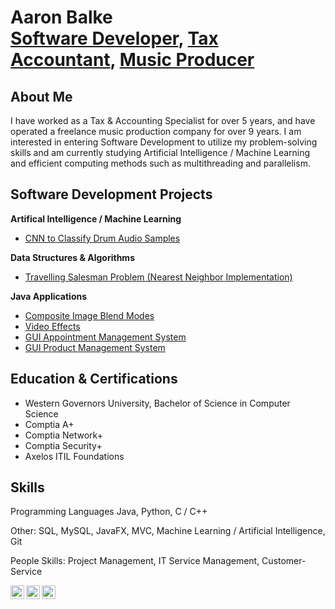 <h1>Aaron Balke <br/><a href="https://github.com/aabalke33">Software Developer</a>, <a href="https://www.linkedin.com/in/aaronbalke/">Tax Accountant</a>, <a href="https://www.youtube.com/@h3music">Music Producer</a></h1>

<h2>About Me</h2>
I have worked as a Tax & Accounting Specialist for over 5 years, and have operated a freelance music production company for over 9 years. I am interested in entering Software Development to utilize my problem-solving skills and am currently studying Artificial Intelligence / Machine Learning and efficient computing methods such as multithreading and parallelism.

<h2>Software Development Projects</h2>
<b>Artifical Intelligence / Machine Learning</b>

- [CNN to Classify Drum Audio Samples](https://github.com/aabalke33/drum-audio-classifier)

<b>Data Structures & Algorithms</b>

- [Travelling Salesman Problem (Nearest Neighbor Implementation)](https://github.com/aabalke33/)

<b>Java Applications</b>

- [Composite Image Blend Modes](https://github.com/aabalke33/blend-modes)
- [Video Effects](https://github.com/aabalke33/)
- [GUI Appointment Management System](https://github.com/aabalke33/)
- [GUI Product Management System](https://github.com/aabalke33/)

<h2>Education & Certifications</h2>

- Western Governors University, Bachelor of Science in Computer Science
- Comptia A+
- Comptia Network+
- Comptia Security+
- Axelos ITIL Foundations

<h2>Skills</h2>

Programming Languages Java, Python, C / C++

Other: SQL, MySQL, JavaFX, MVC, Machine Learning / Artificial Intelligence, Git

People Skills: Project Management, IT Service Management, Customer-Service


[<img align="left" alt="AaronBalke | LinkedIn" width="22px" src="https://cdn.jsdelivr.net/npm/simple-icons@v3/icons/gmail.svg" />][email]
[<img align="left" alt="AaronBalke | YouTube" width="22px" src="https://cdn.jsdelivr.net/npm/simple-icons@v3/icons/youtube.svg" />][youtube]
[<img align="left" alt="AaronBalke | LinkedIn" width="22px" src="https://cdn.jsdelivr.net/npm/simple-icons@v3/icons/linkedin.svg" />][linkedin]

[email]: mailto:aabalke33@gmail.com
[youtube]: https://www.youtube.com/@h3music
[linkedin]: https://linkedin.com/in/aaronbalke

<!--
Here are some ideas to get you started:

- 🔭 I’m currently working on ...
- 🌱 I’m currently learning ...
- 👯 I’m looking to collaborate on ...
- 🤔 I’m looking for help with ...
- 💬 Ask me about ...
- 📫 How to reach me: ...
- 😄 Pronouns: ...
- ⚡ Fun fact: ...
-->
